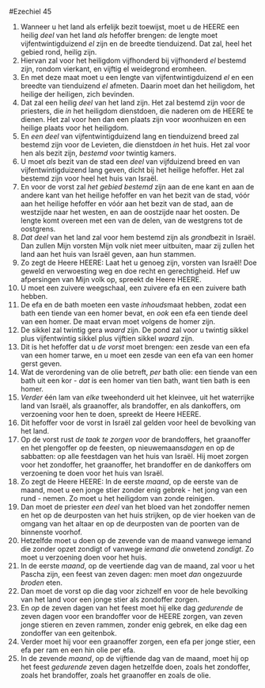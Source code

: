 #Ezechiel 45
1. Wanneer u het land als erfelijk bezit toewijst, moet u de HEERE een heilig *deel* van het land *als* hefoffer brengen: de lengte moet vijfentwintigduizend *el* zijn en de breedte tienduizend. Dat zal, heel het gebied rond, heilig zijn.
2. Hiervan zal voor het heiligdom vijfhonderd bij vijfhonderd *el* bestemd zijn, rondom vierkant, en vijftig el weidegrond eromheen.
3. En met deze maat moet u een lengte van vijfentwintigduizend *el* en een breedte van tienduizend *el* afmeten. Daarin moet dan het heiligdom, het heilige der heiligen, zich bevinden.
4. Dat zal een heilig *deel* van het land zijn. Het zal bestemd zijn voor de priesters, die *in* het heiligdom dienstdoen, die naderen om de HEERE te dienen. Het zal voor hen dan een plaats zijn voor *woon*huizen en een heilige plaats voor het heiligdom.
5. En *een deel* van vijfentwintigduizend lang en tienduizend breed zal bestemd zijn voor de Levieten, die dienstdoen *in* het huis. Het zal voor hen als bezit zijn, *bestemd voor* twintig kamers.
6. U moet *als* bezit van de stad een *deel* van vijfduizend breed en van vijfentwintigduizend lang geven, dicht bij het heilige hefoffer. Het zal bestemd zijn voor heel het huis van Israël.
7. En voor de vorst zal *het gebied bestemd* zijn aan de ene kant en aan de andere kant van het heilige hefoffer en van het bezit van de stad, vóór aan het heilige hefoffer en vóór aan het bezit van de stad, aan de westzijde naar het westen, en aan de oostzijde naar het oosten. De lengte komt overeen met een van de delen, van de westgrens tot de oostgrens.
8. *Dat deel* van het land zal voor hem bestemd zijn als *grond*bezit in Israël. Dan zullen Mijn vorsten Mijn volk niet meer uitbuiten, maar zij zullen het land aan het huis van Israël geven, aan hun stammen.
9. Zo zegt de Heere HEERE: Laat het u genoeg zijn, vorsten van Israël! Doe geweld en verwoesting weg en doe recht en gerechtigheid. Hef uw afpersingen van Mijn volk op, spreekt de Heere HEERE.
10. U moet een zuivere weegschaal, een zuivere efa en een zuivere bath hebben.
11. De efa en de bath moeten een vaste *inhouds*maat hebben, zodat een bath een tiende van een homer bevat, en *ook* een efa een tiende deel van een homer. De maat ervan moet volgens de homer zijn.
12. De sikkel zal twintig gera *waard* zijn. De pond zal voor u twintig sikkel plus vijfentwintig sikkel plus vijftien sikkel *waard* zijn.
13. Dit is het hefoffer dat u *de vorst* moet brengen: een zesde van een efa van een homer tarwe, en u moet een zesde van een efa van een homer gerst geven.
14. Wat de verordening van de olie betreft, *per* bath olie: een tiende van een bath uit een kor - *dat* is een homer van tien bath, want tien bath is een homer.
15. *Verder* één lam van *elke* tweehonderd uit het kleinvee, uit het waterrijke land van Israël, als graanoffer, als brandoffer, en als dankoffers, om verzoening voor hen te doen, spreekt de Heere HEERE.
16. Dit hefoffer voor de vorst in Israël zal gelden voor heel de bevolking van het land.
17. Op de vorst rust *de taak te zorgen voor* de brandoffers, het graanoffer en het plengoffer op de feesten, op nieuwemaans*dagen* en op de sabbatten: op alle feestdagen van het huis van Israël. Hij moet zorgen voor het zondoffer, het graanoffer, het brandoffer en de dankoffers om verzoening te doen voor het huis van Israël.
18. Zo zegt de Heere HEERE: In de eerste *maand*, op de eerste van de maand, moet u een jonge stier zonder enig gebrek - het jong van een rund - nemen. Zo moet u het heiligdom van zonde reinigen.
19. Dan moet de priester *een deel* van het bloed van het zondoffer nemen en het op de deurposten van het huis strijken, op de vier hoeken van de omgang van het altaar en op de deurposten van de poorten van de binnenste voorhof.
20. Hetzelfde moet u doen op de zevende van de maand vanwege iemand die zonder opzet zondigt of vanwege *iemand die* onwetend *zondigt*. Zo moet u verzoening doen voor het huis.
21. In de eerste *maand*, op de veertiende dag van de maand, zal voor u het Pascha zijn, een feest van zeven dagen: men moet *dan* ongezuurde *broden* eten.
22. Dan moet de vorst op die dag voor zichzelf en voor de hele bevolking van het land voor een jonge stier als zondoffer zorgen.
23. En *op* de zeven dagen van het feest moet hij elke dag *gedurende* de zeven dagen voor een brandoffer voor de HEERE zorgen, van zeven jonge stieren en zeven rammen, zonder enig gebrek, en elke dag een zondoffer van een geitenbok.
24. Verder moet hij voor een graanoffer zorgen, een efa per jonge stier, een efa per ram en een hin olie per efa.
25. In de zevende *maand*, op de vijftiende dag van de maand, moet hij op het feest *gedurende* zeven dagen hetzelfde doen, zoals het zondoffer, zoals het brandoffer, zoals het graanoffer en zoals de olie.
